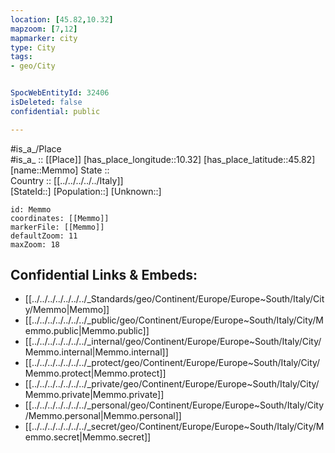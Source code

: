 ```yaml
---
location: [45.82,10.32] 
mapzoom: [7,12] 
mapmarker: city 
type: City
tags:
- geo/City


SpocWebEntityId: 32406
isDeleted: false
confidential: public

---
```

#is_a_/Place  
#is_a_ :: [[Place]] 
[has_place_longitude::10.32] 
[has_place_latitude::45.82] 
[name::Memmo] 
State ::  
Country :: [[../../../../../Italy]]  
[StateId::] 
[Population::] 
[Unknown::] 


```leaflet
id: Memmo
coordinates: [[Memmo]] 
markerFile: [[Memmo]] 
defaultZoom: 11 
maxZoom: 18
```


## Confidential Links & Embeds: 
- [[../../../../../../../_Standards/geo/Continent/Europe/Europe~South/Italy/City/Memmo|Memmo]] 
- [[../../../../../../../_public/geo/Continent/Europe/Europe~South/Italy/City/Memmo.public|Memmo.public]] 
- [[../../../../../../../_internal/geo/Continent/Europe/Europe~South/Italy/City/Memmo.internal|Memmo.internal]] 
- [[../../../../../../../_protect/geo/Continent/Europe/Europe~South/Italy/City/Memmo.protect|Memmo.protect]] 
- [[../../../../../../../_private/geo/Continent/Europe/Europe~South/Italy/City/Memmo.private|Memmo.private]] 
- [[../../../../../../../_personal/geo/Continent/Europe/Europe~South/Italy/City/Memmo.personal|Memmo.personal]] 
- [[../../../../../../../_secret/geo/Continent/Europe/Europe~South/Italy/City/Memmo.secret|Memmo.secret]] 
